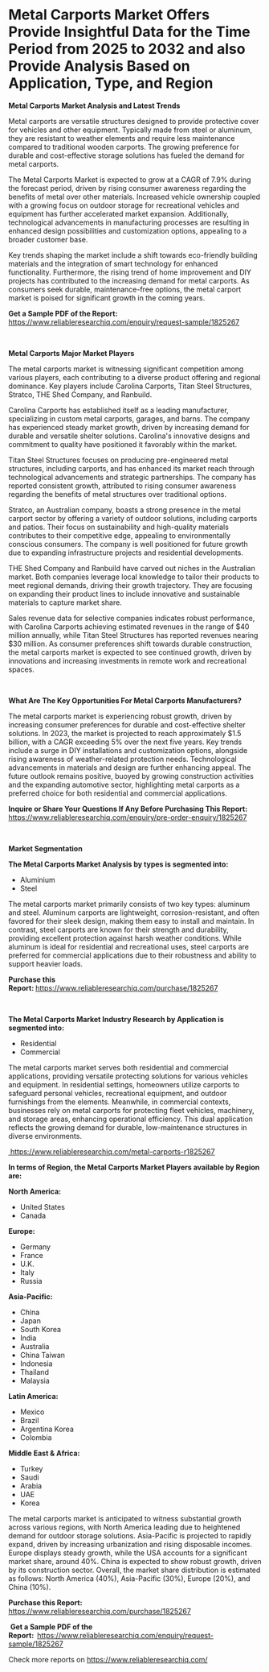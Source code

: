 <p><h1>Metal Carports Market Offers Provide Insightful Data for the Time Period from 2025 to 2032 and also Provide Analysis Based on Application, Type, and Region</h1></p><p><strong>Metal Carports Market Analysis and Latest Trends</strong></p>
<p><p>Metal carports are versatile structures designed to provide protective cover for vehicles and other equipment. Typically made from steel or aluminum, they are resistant to weather elements and require less maintenance compared to traditional wooden carports. The growing preference for durable and cost-effective storage solutions has fueled the demand for metal carports.</p><p>The Metal Carports Market is expected to grow at a CAGR of 7.9% during the forecast period, driven by rising consumer awareness regarding the benefits of metal over other materials. Increased vehicle ownership coupled with a growing focus on outdoor storage for recreational vehicles and equipment has further accelerated market expansion. Additionally, technological advancements in manufacturing processes are resulting in enhanced design possibilities and customization options, appealing to a broader customer base.</p><p>Key trends shaping the market include a shift towards eco-friendly building materials and the integration of smart technology for enhanced functionality. Furthermore, the rising trend of home improvement and DIY projects has contributed to the increasing demand for metal carports. As consumers seek durable, maintenance-free options, the metal carport market is poised for significant growth in the coming years.</p></p>
<p><strong>Get a Sample PDF of the Report:&nbsp;</strong> <a href="https://www.reliableresearchiq.com/enquiry/request-sample/1825267?utm_campaign=2251&utm_medium=2&utm_source=Github&utm_content=ia&utm_term=18022025&utm_id=metal-carports">https://www.reliableresearchiq.com/enquiry/request-sample/1825267</a></p>
<p>&nbsp;</p>
<p><strong>Metal Carports Major Market Players</strong></p>
<p><p>The metal carports market is witnessing significant competition among various players, each contributing to a diverse product offering and regional dominance. Key players include Carolina Carports, Titan Steel Structures, Stratco, THE Shed Company, and Ranbuild.</p><p>Carolina Carports has established itself as a leading manufacturer, specializing in custom metal carports, garages, and barns. The company has experienced steady market growth, driven by increasing demand for durable and versatile shelter solutions. Carolina's innovative designs and commitment to quality have positioned it favorably within the market.</p><p>Titan Steel Structures focuses on producing pre-engineered metal structures, including carports, and has enhanced its market reach through technological advancements and strategic partnerships. The company has reported consistent growth, attributed to rising consumer awareness regarding the benefits of metal structures over traditional options.</p><p>Stratco, an Australian company, boasts a strong presence in the metal carport sector by offering a variety of outdoor solutions, including carports and patios. Their focus on sustainability and high-quality materials contributes to their competitive edge, appealing to environmentally conscious consumers. The company is well positioned for future growth due to expanding infrastructure projects and residential developments.</p><p>THE Shed Company and Ranbuild have carved out niches in the Australian market. Both companies leverage local knowledge to tailor their products to meet regional demands, driving their growth trajectory. They are focusing on expanding their product lines to include innovative and sustainable materials to capture market share.</p><p>Sales revenue data for selective companies indicates robust performance, with Carolina Carports achieving estimated revenues in the range of $40 million annually, while Titan Steel Structures has reported revenues nearing $30 million. As consumer preferences shift towards durable construction, the metal carports market is expected to see continued growth, driven by innovations and increasing investments in remote work and recreational spaces.</p></p>
<p>&nbsp;</p>
<p><strong>What Are The Key Opportunities For Metal Carports Manufacturers?</strong></p>
<p><p>The metal carports market is experiencing robust growth, driven by increasing consumer preferences for durable and cost-effective shelter solutions. In 2023, the market is projected to reach approximately $1.5 billion, with a CAGR exceeding 5% over the next five years. Key trends include a surge in DIY installations and customization options, alongside rising awareness of weather-related protection needs. Technological advancements in materials and design are further enhancing appeal. The future outlook remains positive, buoyed by growing construction activities and the expanding automotive sector, highlighting metal carports as a preferred choice for both residential and commercial applications.</p></p>
<p><strong>Inquire or Share Your Questions If Any Before Purchasing This Report:</strong> <a href="https://www.reliableresearchiq.com/enquiry/pre-order-enquiry/1825267?utm_campaign=2251&utm_medium=2&utm_source=Github&utm_content=ia&utm_term=18022025&utm_id=metal-carports">https://www.reliableresearchiq.com/enquiry/pre-order-enquiry/1825267</a></p>
<p>&nbsp;</p>
<p><strong>Market Segmentation</strong></p>
<p><strong>The Metal Carports Market Analysis by types is segmented into:</strong></p>
<p><ul><li>Aluminium</li><li>Steel</li></ul></p>
<p><p>The metal carports market primarily consists of two key types: aluminum and steel. Aluminum carports are lightweight, corrosion-resistant, and often favored for their sleek design, making them easy to install and maintain. In contrast, steel carports are known for their strength and durability, providing excellent protection against harsh weather conditions. While aluminum is ideal for residential and recreational uses, steel carports are preferred for commercial applications due to their robustness and ability to support heavier loads.</p></p>
<p><strong>Purchase this Report:&nbsp;</strong><a href="https://www.reliableresearchiq.com/purchase/1825267?utm_campaign=2251&utm_medium=2&utm_source=Github&utm_content=ia&utm_term=18022025&utm_id=metal-carports">https://www.reliableresearchiq.com/purchase/1825267</a></p>
<p>&nbsp;</p>
<p><strong>The Metal Carports Market Industry Research by Application is segmented into:</strong></p>
<p><ul><li>Residential</li><li>Commercial</li></ul></p>
<p><p>The metal carports market serves both residential and commercial applications, providing versatile protecting solutions for various vehicles and equipment. In residential settings, homeowners utilize carports to safeguard personal vehicles, recreational equipment, and outdoor furnishings from the elements. Meanwhile, in commercial contexts, businesses rely on metal carports for protecting fleet vehicles, machinery, and storage areas, enhancing operational efficiency. This dual application reflects the growing demand for durable, low-maintenance structures in diverse environments.</p></p>
<p><a href="https://www.reliableresearchiq.com/metal-carports-r1825267?utm_campaign=2251&utm_medium=2&utm_source=Github&utm_content=ia&utm_term=18022025&utm_id=metal-carports">&nbsp;https://www.reliableresearchiq.com/metal-carports-r1825267</a></p>
<p><strong>In terms of Region, the Metal Carports Market Players available by Region are:</strong></p>
<p>
    <p> <strong> North America: </strong>
        <ul>
            <li>United States</li>
            <li>Canada</li>
        </ul>
        </p> 
    <p> <strong> Europe: </strong>
        <ul>
            <li>Germany</li>
            <li>France</li>
            <li>U.K.</li>
            <li>Italy</li>
            <li>Russia</li>
        </ul>
        </p> 
    <p> <strong> Asia-Pacific: </strong>
        <ul>
            <li>China</li>
            <li>Japan</li>
            <li>South Korea</li>
            <li>India</li>
            <li>Australia</li>
            <li>China Taiwan</li>
            <li>Indonesia</li>
            <li>Thailand</li>
            <li>Malaysia</li>
        </ul>
        </p> 
    <p> <strong> Latin America: </strong>
        <ul>
            <li>Mexico</li>
            <li>Brazil</li>
            <li>Argentina Korea</li>
            <li>Colombia</li>
        </ul>
        </p> 
    <p> <strong> Middle East & Africa: </strong>
        <ul>
            <li>Turkey</li>
            <li>Saudi</li>
            <li>Arabia</li>
            <li>UAE</li>
            <li>Korea</li>
        </ul>
    </p>
    </p>
<p><p>The metal carports market is anticipated to witness substantial growth across various regions, with North America leading due to heightened demand for outdoor storage solutions. Asia-Pacific is projected to rapidly expand, driven by increasing urbanization and rising disposable incomes. Europe displays steady growth, while the USA accounts for a significant market share, around 40%. China is expected to show robust growth, driven by its construction sector. Overall, the market share distribution is estimated as follows: North America (40%), Asia-Pacific (30%), Europe (20%), and China (10%).</p></p>
<p><strong>Purchase this Report: </strong><a href="https://www.reliableresearchiq.com/purchase/1825267?utm_campaign=2251&utm_medium=2&utm_source=Github&utm_content=ia&utm_term=18022025&utm_id=metal-carports">https://www.reliableresearchiq.com/purchase/1825267</a></p>
<p>&nbsp;<strong>Get a Sample PDF of the Report:&nbsp;&nbsp;</strong><a href="https://www.reliableresearchiq.com/enquiry/request-sample/1825267?utm_campaign=2251&utm_medium=2&utm_source=Github&utm_content=ia&utm_term=18022025&utm_id=metal-carports">https://www.reliableresearchiq.com/enquiry/request-sample/1825267</a></p>
<p><strong></strong></p>
<p>Check more reports on <a href="https://www.reliableresearchiq.com/?utm_campaign=2251&utm_medium=2&utm_source=Github&utm_content=ia&utm_term=18022025&utm_id=metal-carports">https://www.reliableresearchiq.com/</a></p>